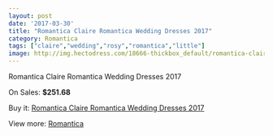 ```yaml
---
layout: post
date: '2017-03-30'
title: "Romantica Claire Romantica Wedding Dresses 2017"
category: Romantica
tags: ["claire","wedding","rosy","romantica","little"]
image: http://img.hectodress.com/18666-thickbox_default/romantica-claire-romantica-wedding-dresses-2013.jpg
---
```

Romantica Claire Romantica Wedding Dresses 2017

On Sales: **$251.68**
<a href="https://www.hectodress.com/romantica/8776-romantica-claire-romantica-wedding-dresses-2013.html"><amp-img layout="responsive" width="600" height="600" src="//img.hectodress.com/18666-thickbox_default/romantica-claire-romantica-wedding-dresses-2013.jpg" alt="Romantica Claire Romantica Wedding Dresses 2017 0" /></a>

Buy it: [Romantica Claire Romantica Wedding Dresses 2017](https://www.hectodress.com/romantica/8776-romantica-claire-romantica-wedding-dresses-2013.html "Romantica Claire Romantica Wedding Dresses 2017")

View more: [Romantica](https://www.hectodress.com/148-romantica "Romantica")